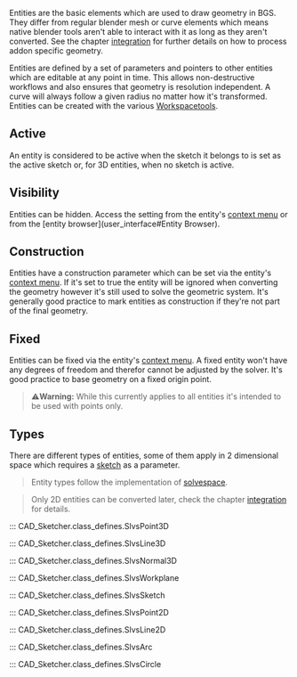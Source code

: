 Entities are the basic elements which are used to draw geometry in BGS. They differ from regular blender mesh or curve elements which means native blender tools aren't able to interact with it as long as they aren't converted. See the chapter [integration](integration.md) for further details on how to process addon specific geometry.

Entities are defined by a set of parameters and pointers to other entities which are editable at any point in time. This allows non-destructive workflows and also ensures that geometry is resolution independent. A curve will always follow a given radius no matter how it's transformed. Entities can be created with the various [Workspacetools](user_interface.md#workspacetools).

<!-- TODO: DOF -->


## Active
An entity is considered to be active when the sketch it belongs to is set as the active
sketch or, for 3D entities, when no sketch is active.

## Visibility
Entities can be hidden. Access the setting from the entity's [context menu](user_interface#context-menu)
or from the [entity browser](user_interface#Entity Browser).

## Construction
Entities have a construction parameter which can be set via the entity's [context menu](user_interface#context-menu). If it's set to true the entity will be ignored when converting the geometry however it's still used to solve the geometric system. It's generally good practice to mark entities as construction if they're not part of the final geometry.

## Fixed
Entities can be fixed via the entity's [context menu](user_interface#context-menu). A fixed entity won't have any degrees of freedom and therefor cannot be adjusted by the solver. It's good practice to base geometry on a fixed origin point.

> :warning:**Warning:** While this currently applies to all entities it's intended to be used with points only.


## Types
There are different types of entities, some of them apply in 2 dimensional space which requires a [sketch](#CAD_Sketcher.class_defines.SlvsSketch) as a parameter.

>Entity types follow the implementation of [solvespace](https://solvespace.readthedocs.io/en/latest/entities/index.html).

> Only 2D entities can be converted later, check the chapter [integration](integration.md) for details.

::: CAD_Sketcher.class_defines.SlvsPoint3D

::: CAD_Sketcher.class_defines.SlvsLine3D

::: CAD_Sketcher.class_defines.SlvsNormal3D

::: CAD_Sketcher.class_defines.SlvsWorkplane

::: CAD_Sketcher.class_defines.SlvsSketch

::: CAD_Sketcher.class_defines.SlvsPoint2D

::: CAD_Sketcher.class_defines.SlvsLine2D

::: CAD_Sketcher.class_defines.SlvsArc

::: CAD_Sketcher.class_defines.SlvsCircle
